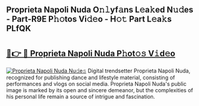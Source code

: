 ## Proprieta Napoli Nuda O𝚗𝚕yf𝚊ns L𝚎a𝚔ed N𝚞𝚍es - Part-R9E P𝚑𝚘tos Vi𝚍𝚎o - H𝚘𝚝 Part L𝚎a𝚔s PLfQK

# <h2><a href="http://kf8m7c.oniu.top/?m=Proprieta+Napoli+Nuda">🔗👉 🔴 Proprieta Napoli Nuda P𝚑ot𝚘𝚜 V𝚒d𝚎o</a></h2>

[![Proprieta Napoli Nuda Nu𝚍e𝚜](https://i.imgur.com/0qMVB7G.gif)](http://kf8m7c.oniu.top/?m=Proprieta+Napoli+Nuda)
Digital trendsetter Proprieta Napoli Nuda, recognized for publishing dance and lifestyle material, consisting of performances and vlogs on social media. Proprieta Napoli Nuda's public image is marked by its open and sincere demeanor, but the complexities of his personal life remain a source of intrigue and fascination.  
